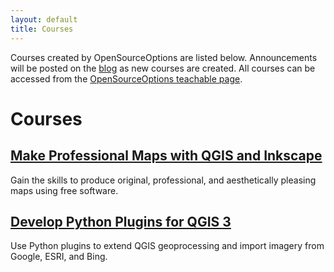 ```yaml
---
layout: default
title: Courses
---
```

Courses created by OpenSourceOptions are listed below. Announcements will be posted on the [blog](http://opensourceoptions.com/blog) as new courses are created. All courses can be accessed from the [OpenSourceOptions teachable page](https://opensourceoptions.teachable.com).

# Courses

## [Make Professional Maps with QGIS and Inkscape](https://opensourceoptions.teachable.com/courses/make-professional-maps-with-qgis-and-inkscape)
Gain the skills to produce original, professional, and aesthetically pleasing maps using free software.

## [Develop Python Plugins for QGIS 3](https://opensourceoptions.teachable.com/p/develop-python-plugins-for-qgis-3)
Use Python plugins to extend QGIS geoprocessing and import imagery from Google, ESRI, and Bing.
